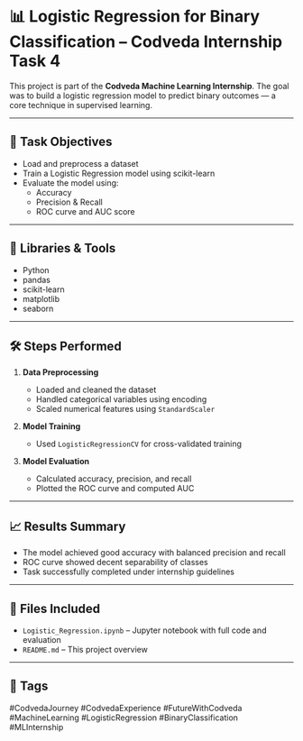 # 📊 Logistic Regression for Binary Classification – Codveda Internship Task 4

This project is part of the **Codveda Machine Learning Internship**. The goal was to build a logistic regression model to predict binary outcomes — a core technique in supervised learning.

---

## 📌 Task Objectives

- Load and preprocess a dataset
- Train a Logistic Regression model using scikit-learn
- Evaluate the model using:
  - Accuracy
  - Precision & Recall
  - ROC curve and AUC score

---

## 🧰 Libraries & Tools

- Python
- pandas
- scikit-learn
- matplotlib
- seaborn

---

## 🛠️ Steps Performed

1. **Data Preprocessing**
   - Loaded and cleaned the dataset
   - Handled categorical variables using encoding
   - Scaled numerical features using `StandardScaler`

2. **Model Training**
   - Used `LogisticRegressionCV` for cross-validated training

3. **Model Evaluation**
   - Calculated accuracy, precision, and recall
   - Plotted the ROC curve and computed AUC

---

## 📈 Results Summary

- The model achieved good accuracy with balanced precision and recall
- ROC curve showed decent separability of classes
- Task successfully completed under internship guidelines

---

## 📂 Files Included

- `Logistic_Regression.ipynb` – Jupyter notebook with full code and evaluation
- `README.md` – This project overview

---

## 🙌 Tags

#CodvedaJourney #CodvedaExperience #FutureWithCodveda #MachineLearning #LogisticRegression #BinaryClassification #MLInternship

